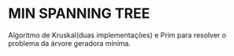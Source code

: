 # MIN SPANNING TREE
Algoritmo de Kruskal(duas implementações) e Prim para resolver o problema da árvore geradora mínima.
